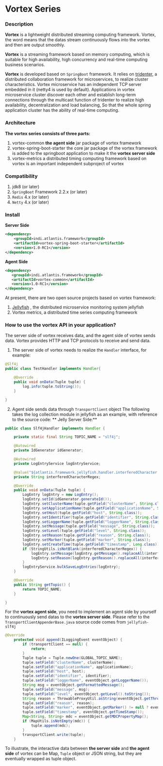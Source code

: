 # Vortex Series
### Description
**Vortex** is a lightweight distributed streaming computing framework. Vortex, the word means that the datas stream continuously flows into the vortex and then are output smoothly.

**Vortex** is a streaming framework based on memory computing, which is suitable for high availability, high concurrency and real-time computing business scenarios.

**Vortex** is developed based on <code>SpringBoot</code> framework. It relies on [tridenter](https://github.com/paganini2008/tridenter-spring-boot-starter.git), a distributed collaboration framework for microservices, to realize cluster characteristics. Vortex microservice has an independent TCP server embedded in it (netty4 is used by default). Applications in vortex microservice cluster discover each other and establish long-term connections through the multicast function of tridenter to realize high availability, decentralization and load balancing, So that the whole spring application cluster has the ability of real-time computing.

### Architecture
**The vortex series consists of three parts:**
1. vortex-common
   **the agent side** jar package of vortex framework
2. vortex-spring-boot-starter
   the core jar package of the vortex framework is added to the springboot application to make it the **vortex server side**
3. vortex-metrics
   a distributed timing computing framework based on vortex is an important independent subproject of vortex

### Compatibility
1. jdk8 (or later)
2. <code>SpringBoot</code> Framework 2.2.x (or later)
3. <code>Redis</code> 4.x (or later)
4. <code>Netty</code> 4.x (or later)

### Install
**Server Side**
```xml
<dependency>
	<groupId>indi.atlantis.framework</groupId>
	<artifactId>vortex-spring-boot-starter</artifactId>
	<version>1.0-RC1</version>
</dependency>
```
**Agent Side**
```xml
<dependency>
   <groupId>indi.atlantis.framework</groupId>
   <artifactId>vortex-common</artifactId>
   <version>1.0-RC1</version>
</dependency>
```

At present, there are two open source projects based on vortex framework: 
1. [Jellyfish](https://github.com/paganini2008/jellyfish.git)
   , the distributed microservice monitoring system jellyfish
2. Vortex metrics, a distributed time series computing framework

### How to use the vortex API in your application?
The server side of vortex receives data, and the agent side of vortex sends data. Vortex provides HTTP and TCP protocols to receive and send data.
1. The server side of vortex needs to realize the <code>Handler</code> interface, for example:
``` java
@Slf4j
public class TestHandler implements Handler{

    @Override
    public void onData(Tuple tuple) {
        log.info(tuple.toString());
    }

}

```
2. Agent side sends data through <code>TransportClient</code> object
The following takes the log collection module in jellyfish as an example, with reference to the source code:
** Jelly Server Side:**
``` java
public class Slf4jHandler implements Handler {

    private static final String TOPIC_NAME = "slf4j";

    @Autowired
    private IdGenerator idGenerator;

    @Autowired
    private LogEntryService logEntryService;

    @Value("${atlantis.framework.jellyfish.handler.interferedCharacter:}")
    private String interferedCharacterRegex;

    @Override
    public void onData(Tuple tuple) {
        LogEntry logEntry = new LogEntry();
        logEntry.setId(idGenerator.generateId());
        logEntry.setClusterName(tuple.getField("clusterName", String.class));
        logEntry.setApplicationName(tuple.getField("applicationName", String.class));
        logEntry.setHost(tuple.getField("host", String.class));
        logEntry.setIdentifier(tuple.getField("identifier", String.class));
        logEntry.setLoggerName(tuple.getField("loggerName", String.class));
        logEntry.setMessage(tuple.getField("message", String.class));
        logEntry.setLevel(tuple.getField("level", String.class));
        logEntry.setReason(tuple.getField("reason", String.class));
        logEntry.setMarker(tuple.getField("marker", String.class));
        logEntry.setCreateTime(tuple.getField("timestamp", Long.class));
        if (StringUtils.isNotBlank(interferedCharacterRegex)) {
            logEntry.setMessage(logEntry.getMessage().replaceAll(interferedCharacterRegex, ""));
            logEntry.setReason(logEntry.getReason().replaceAll(interferedCharacterRegex, ""));
        }
        logEntryService.bulkSaveLogEntries(logEntry);
    }

    @Override
    public String getTopic() {
        return TOPIC_NAME;
    }

}
```

For the **vortex agent side**, you need to implement an agent side by yourself to continuously send datas to the **vortex server side**. Please refer to the <code>TransportClientAppenderBase.java</code> source code comes from <code>jellyfish-slf4j</code>

``` java
@Override
    protected void append(ILoggingEvent eventObject) {
        if (transportClient == null) {
            return;
        }
        Tuple tuple = Tuple.newOne(GLOBAL_TOPIC_NAME);
        tuple.setField("clusterName", clusterName);
        tuple.setField("applicationName", applicationName);
        tuple.setField("host", host);
        tuple.setField("identifier", identifier);
        tuple.setField("loggerName", eventObject.getLoggerName());
        String msg = eventObject.getFormattedMessage();
        tuple.setField("message", msg);
        tuple.setField("level", eventObject.getLevel().toString());
        String reason = ThrowableProxyUtil.asString(eventObject.getThrowableProxy());
        tuple.setField("reason", reason);
        tuple.setField("marker", eventObject.getMarker() != null ? eventObject.getMarker().getName() : "");
        tuple.setField("timestamp", eventObject.getTimeStamp());
        Map<String, String> mdc = eventObject.getMDCPropertyMap();
        if (MapUtils.isNotEmpty(mdc)) {
            tuple.append(mdc);
        }
        transportClient.write(tuple);
    }
```
To illustrate, the interactive data between **the server side** and **the agent side** of vortex can be Map</code>, <code>Tuple</code> object or JSON string, but they are eventually wrapped as tuple object.


